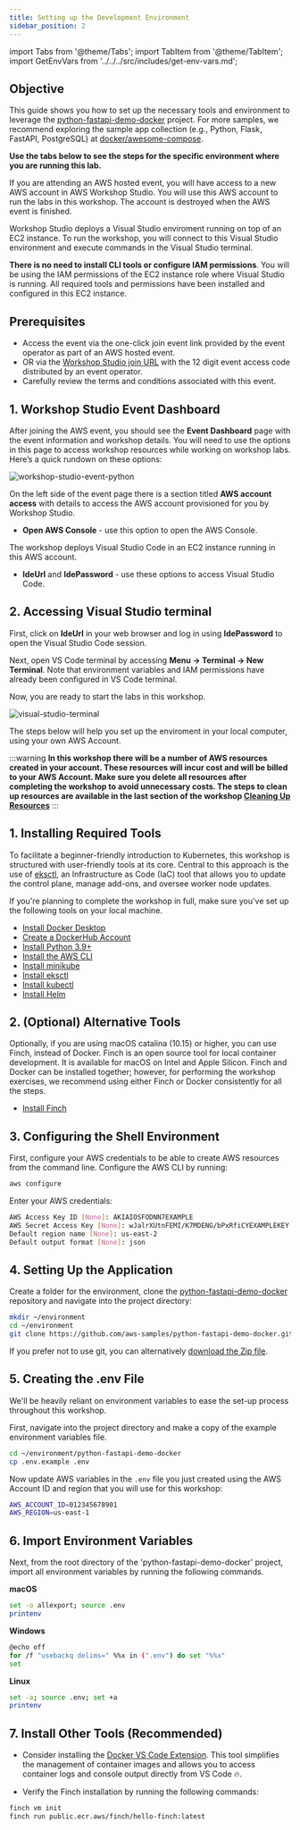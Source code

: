 ```yaml
---
title: Setting up the Development Environment
sidebar_position: 2
---
```

import Tabs from '@theme/Tabs';
import TabItem from '@theme/TabItem';
import GetEnvVars from '../../../src/includes/get-env-vars.md';

## Objective

This guide shows you how to set up the necessary tools and environment to leverage the [python-fastapi-demo-docker](https://github.com/aws-samples/python-fastapi-demo-docker) project. For more samples, we recommend exploring the sample app collection (e.g., Python, Flask, FastAPI, PostgreSQL) at [docker/awesome-compose](https://github.com/docker/awesome-compose).

**Use the tabs below to see the steps for the specific environment where you are running this lab.**
<Tabs>

  <TabItem value="AWS Workshop Studio" label="AWS Workshop Studio" default>

If you are attending an AWS hosted event, you will have access to a new AWS account in AWS Workshop Studio. You will use this AWS account to run the labs in this workshop. The account is destroyed when the AWS event is finished.

Workshop Studio deploys a Visual Studio enviroment running on top of an EC2 instance. To run the workshop, you will connect to this Visual Studio environment and execute commands in the Visual Studio terminal.

**There is no need to install CLI tools or configure IAM permissions**. You will be using the IAM permissions of the EC2 instance role where Visual Studio is running. All required tools and permissions have been installed and configured in this EC2 instance.


## Prerequisites

* Access the event via the one-click join event link provided by the event operator as part of an AWS hosted event.
* OR via the [Workshop Studio join URL](https://catalog.workshops.aws/join) with the 12 digit event access code distributed by an event operator.
* Carefully review the terms and conditions associated with this event.

## 1. Workshop Studio Event Dashboard

After joining the AWS event, you should see the **Event Dashboard** page with the event information and workshop details. You will need to use the options in this page to access workshop resources while working on workshop labs. Here’s a quick rundown on these options:

![workshop-studio-event-python](./images/workshop-studio-event-dashboard.png)

On the left side of the event page there is a section titled **AWS account access** with details to access the AWS account provisioned for you by Workshop Studio.
- **Open AWS Console** - use this option to open the AWS Console.

The workshop deploys Visual Studio Code in an EC2 instance running in this AWS account. 
- **IdeUrl** and **IdePassword** - use these options to access Visual Studio Code.

## 2. Accessing Visual Studio terminal

First, click on **IdeUrl** in your web browser and log in using **IdePassword** to open the Visual Studio Code session.

Next, open VS Code terminal by accessing **Menu -> Terminal -> New Terminal**. Note that environment variables and IAM permissions have already been configured in VS Code terminal. 

Now, you are ready to start the labs in this workshop.

![visual-studio-terminal](./images/visual-studio-terminal.png)


</TabItem>

  <TabItem value="Local Computer" label="Local Computer" default>

The steps below will help you set up the enviroment in your local computer, using your own AWS Account.

:::warning
**In this workshop there will be a number of AWS resources created in your account. These resources will incur cost and will be billed to your AWS Account. Make sure you delete all resources after completing the workshop to avoid unnecessary costs. The steps to clean up resources are available in the last section of the workshop [Cleaning Up Resources](https://developers.eksworkshop.com/docs/python/eks/Cleanup)**
:::

## 1. Installing Required Tools

To facilitate a beginner-friendly introduction to Kubernetes, this workshop is structured with user-friendly tools at its core. Central to this approach is the use of [eksctl](https://eksctl.io/), an Infrastructure as Code (IaC) tool that allows you to update the control plane, manage add-ons, and oversee worker node updates. 

If you're planning to complete the workshop in full, make sure you've set up the following tools on your local machine.

- [Install Docker Desktop](https://www.docker.com/products/docker-desktop/)
- [Create a DockerHub Account](https://hub.docker.com/)
- [Install Python 3.9+](https://www.python.org/downloads/release/python-390/)
- [Install the AWS CLI](https://docs.aws.amazon.com/cli/latest/userguide/getting-started-install.html)
- [Install minikube](https://minikube.sigs.k8s.io/docs/start/)
- [Install eksctl](https://eksctl.io/installation)
- [Install kubectl](https://kubernetes.io/docs/tasks/tools/#kubectl)
- [Install Helm](https://helm.sh/docs/intro/install/)

## 2. (Optional) Alternative Tools
Optionally, if you are using macOS catalina (10.15) or higher, you can use Finch, instead of Docker. Finch is an open source tool for local container development. It is available for macOS on Intel and Apple Silicon. Finch and Docker can be installed together; however, for performing the workshop exercises, we recommend using either Finch or Docker consistently for all the steps.

- [Install Finch](https://runfinch.com/docs/managing-finch/macos/installation/)

## 3. Configuring the Shell Environment

First, configure your AWS credentials to be able to create AWS resources from the command line. Configure the AWS CLI by running:

```bash
aws configure
```

Enter your AWS credentials:

```bash
AWS Access Key ID [None]: AKIAIOSFODNN7EXAMPLE
AWS Secret Access Key [None]: wJalrXUtnFEMI/K7MDENG/bPxRfiCYEXAMPLEKEY
Default region name [None]: us-east-2
Default output format [None]: json
```

## 4. Setting Up the Application

Create a folder for the environment, clone the [python-fastapi-demo-docker](https://github.com/aws-samples/python-fastapi-demo-docker) repository and navigate into the project directory:

```bash
mkdir ~/environment
cd ~/environment
git clone https://github.com/aws-samples/python-fastapi-demo-docker.git 
```

If you prefer not to use git, you can alternatively [download the Zip file](https://github.com/aws-samples/python-fastapi-demo-docker/archive/refs/heads/main.zip).

## 5. Creating the .env File

We'll be heavily reliant on environment variables to ease the set-up process throughout this workshop.

First, navigate into the project directory and make a copy of the example environment variables file.

```bash
cd ~/environment/python-fastapi-demo-docker
cp .env.example .env
```

Now update AWS variables in the `.env` file you just created using the AWS Account ID and region that you will use for this workshop:

```bash
AWS_ACCOUNT_ID=012345678901
AWS_REGION=us-east-1
```

## 6. Import Environment Variables

Next, from the root directory of the 'python-fastapi-demo-docker' project, import all environment variables by running the following commands.

**macOS**

```bash
set -o allexport; source .env
printenv
```

**Windows**

```bash
@echo off
for /f "usebackq delims=" %%x in (".env") do set "%%x"
set
```

**Linux**

```bash
set -a; source .env; set +a
printenv
```

## 7. Install Other Tools (Recommended)

- Consider installing the [Docker VS Code Extension](https://code.visualstudio.com/docs/containers/overview). This tool simplifies the management of container images and allows you to access container logs and console output directly from VS Code 🔥.

- Verify the Finch installation by running the following commands:

```bash
finch vm init
finch run public.ecr.aws/finch/hello-finch:latest
```

</TabItem>
</Tabs>

